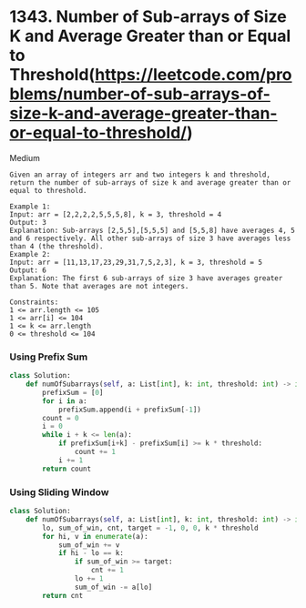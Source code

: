 # 1343. Number of Sub-arrays of Size K and Average Greater than or Equal to Threshold(https://leetcode.com/problems/number-of-sub-arrays-of-size-k-and-average-greater-than-or-equal-to-threshold/)
Medium
```
Given an array of integers arr and two integers k and threshold,
return the number of sub-arrays of size k and average greater than or equal to threshold.
 
Example 1:
Input: arr = [2,2,2,2,5,5,5,8], k = 3, threshold = 4
Output: 3
Explanation: Sub-arrays [2,5,5],[5,5,5] and [5,5,8] have averages 4, 5 and 6 respectively. All other sub-arrays of size 3 have averages less than 4 (the threshold).
Example 2:
Input: arr = [11,13,17,23,29,31,7,5,2,3], k = 3, threshold = 5
Output: 6
Explanation: The first 6 sub-arrays of size 3 have averages greater than 5. Note that averages are not integers.
 
Constraints:
1 <= arr.length <= 105
1 <= arr[i] <= 104
1 <= k <= arr.length
0 <= threshold <= 104
```


### Using Prefix Sum
```python
class Solution:
    def numOfSubarrays(self, a: List[int], k: int, threshold: int) -> int:
        prefixSum = [0]
        for i in a:
            prefixSum.append(i + prefixSum[-1])
        count = 0
        i = 0
        while i + k <= len(a):
            if prefixSum[i+k] - prefixSum[i] >= k * threshold:
                count += 1
            i += 1
        return count
```

### Using Sliding Window
```python
class Solution:
    def numOfSubarrays(self, a: List[int], k: int, threshold: int) -> int:
        lo, sum_of_win, cnt, target = -1, 0, 0, k * threshold
        for hi, v in enumerate(a):
            sum_of_win += v
            if hi - lo == k:
                if sum_of_win >= target:
                    cnt += 1
                lo += 1
                sum_of_win -= a[lo]
        return cnt  
```

